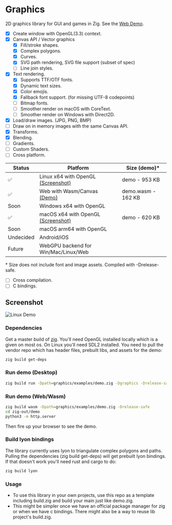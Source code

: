# Graphics

2D graphics library for GUI and games in Zig. See the [Web Demo](https://fubark.github.io/site/demo).

- [x] Create window with OpenGL(3.3) context.
- [x] Canvas API / Vector graphics
  - [x] Fill/stroke shapes.
  - [x] Complex polygons.
  - [x] Curves.
  - [x] SVG path rendering, SVG file support (subset of spec)
  - [ ] Line join styles.
- [x] Text rendering.
  - [x] Supports TTF/OTF fonts.
  - [x] Dynamic text sizes.
  - [x] Color emojis.
  - [x] Fallback font support. (for missing UTF-8 codepoints)
  - [ ] Bitmap fonts.
  - [ ] Smoother render on macOS with CoreText.
  - [ ] Smoother render on Windows with Direct2D.
- [x] Load/draw images. (JPG, PNG, BMP)
- [ ] Draw on in memory images with the same Canvas API.
- [x] Transforms.
- [x] Blending.
- [ ] Gradients.
- [ ] Custom Shaders.
- [ ] Cross platform.

| Status | Platform | Size (demo)* |
| --- | --- | --- |
| ✅ | Linux x64 with OpenGL [(Screenshot)](https://raw.githubusercontent.com/fubark/site/master/graphics-demo-linux.png) | demo - 953 KB |
| ✅ | Web with Wasm/Canvas [(Demo)](https://fubark.github.io/site/demo) | demo.wasm - 162 KB |
| Soon | Windows x64 with OpenGL | |
| ✅ | macOS x64 with OpenGL [(Screenshot)](https://raw.githubusercontent.com/fubark/site/master/graphics-demo-macos.png) | demo - 620 KB |
| Soon | macOS arm64 with OpenGL | |
| Undecided | Android/iOS |
| Future | WebGPU backend for Win/Mac/Linux/Web |

  \* Size does not include font and image assets. Compiled with -Drelease-safe.

- [ ] Cross compilation.
- [ ] C bindings.

## Screenshot
![Linux Demo](https://raw.githubusercontent.com/fubark/site/master/graphics-demo-linux.png)

### Dependencies
Get a master build of [zig](https://ziglang.org/download/). You'll need OpenGL installed locally which is a given on most os. On Linux you'll need SDL2 installed. You need to pull the vendor repo which has header files, prebuilt libs, and assets for the demo:
```sh
zig build get-deps
```

### Run demo (Desktop)
```sh
zig build run -Dpath=graphics/examples/demo.zig -Dgraphics -Drelease-safe
```

### Run demo (Web/Wasm)

```sh
zig build wasm -Dpath=graphics/examples/demo.zig -Drelease-safe
cd zig-out/demo
python3 -m http.server
```
Then fire up your browser to see the demo.

### Build lyon bindings
The library currently uses lyon to triangulate complex polygons and paths. Pulling the dependencies (zig build get-deps) will get prebuilt lyon bindings. If that doesn't work you'll need rust and cargo to do:
```sh
zig build lyon
```

### Usage
* To use this library in your own projects, use this repo as a template including build.zig and build your main just like demo.zig.
* This might be simpler once we have an official package manager for zig or when we have c bindings. There might also be a way to reuse lib project's build.zig.
